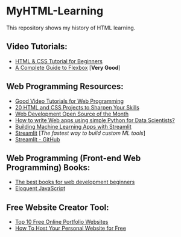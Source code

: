 # MyHTML-Learning
This repository shows my history of HTML learning.

## Video Tutorials:
- [HTML & CSS Tutorial for Beginners](https://www.youtube.com/playlist?list=PLC3y8-rFHvwiLG5IsOAxDkacPGPVYZlOT)
- [A Complete Guide to Flexbox](https://css-tricks.com/snippets/css/a-guide-to-flexbox/) [**Very Good**]

## Web Programming Resources:
- [Good Video Tutorials for Web Programming](https://www.youtube.com/channel/UC80PWRj_ZU8Zu0HSMNVwKWw/playlists) 
- [20 HTML and CSS Projects to Sharpen Your Skills](https://blog.usejournal.com/20-html-and-css-projects-to-sharpen-your-skills-c124c2377206)
- [Web Development Open Source of the Month](https://medium.mybridge.co/web-development-open-source-of-the-month-v-sep-2018-ebcfe6974fd9)
- [How to write Web apps using simple Python for Data Scientists?](https://towardsdatascience.com/how-to-write-web-apps-using-simple-python-for-data-scientists-a227a1a01582)  
- [Building Machine Learning Apps with Streamlit](https://towardsdatascience.com/building-machine-learning-apps-with-streamlit-667cef3ff509)  
- [Streamlit](https://streamlit.io/) [_The fastest way to build custom ML tools_]  
- [Streamlit - GitHub](https://github.com/streamlit/streamlit)  

## Web Programming (Front-end Web Programming) Books:
- [The best books for web development beginners](https://coder-coder.com/best-web-development-books/)  
- [Eloquent JavaScript](https://eloquentjavascript.net/)  

## Free Website Creator Tool:
- [Top 10 Free Online Portfolio Websites](https://medium.com/@tristaljing/top-10-free-online-portfolio-websites-to-create-perfect-ux-ui-design-portfolios-7d99888ab9)  
- [How To Host Your Personal Website for Free](https://medium.com/better-programming/how-to-host-your-personal-website-for-free-3101c4ab2e49)  

